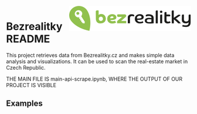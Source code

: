 <img src="logo-bezrealitky.svg" align="right" />

# Bezrealitky README

This project retrieves data from Bezrealitky.cz and makes simple data analysis and visualizations. It can be used to scan the real-estate market in Czech Republic.


THE MAIN FILE IS main-api-scrape.ipynb, WHERE THE OUTPUT OF OUR PROJECT IS VISIBLE
## Examples
